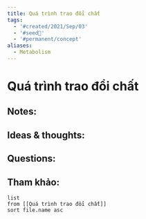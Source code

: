 ```yaml
---
title: Quá trình trao đổi chất
tags:
  - '#created/2021/Sep/03'
  - '#seed🥜'
  - '#permanent/concept'
aliases:
  - Metabolism
---
```

# Quá trình trao đổi chất

## Notes:


## Ideas & thoughts:

## Questions:


## Tham khảo:
```dataview
list
from [[Quá trình trao đổi chất]]
sort file.name asc
```
